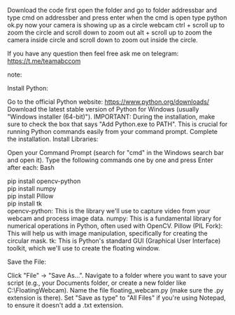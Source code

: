 Download the code first
open the folder and go to folder addressbar and type cmd on addressber and press enter
when the cmd is open type python ok.py
now your camera is showing up as a circle webcam
ctrl + scroll up to zoom the circle and scroll down to zoom out
alt + scroll up to zoom the camera inside circle and scroll down to zoom out inside the circle.

If you have any question then feel free ask me on telegram: https://t.me/teamabccom



note:

Install Python:

Go to the official Python website: https://www.python.org/downloads/
Download the latest stable version of Python for Windows (usually "Windows installer (64-bit)").
IMPORTANT: During the installation, make sure to check the box that says "Add Python.exe to PATH". This is crucial for running Python commands easily from your command prompt.
Complete the installation.
Install Libraries:

Open your Command Prompt (search for "cmd" in the Windows search bar and open it).
Type the following commands one by one and press Enter after each:
Bash
<br>

pip install opencv-python
<br>
pip install numpy
<br>
pip install Pillow
<br>
pip install tk
<br>
opencv-python: This is the library we'll use to capture video from your webcam and process image data.
numpy: This is a fundamental library for numerical operations in Python, often used with OpenCV.
Pillow (PIL Fork): This will help us with image manipulation, specifically for creating the circular mask.
tk: This is Python's standard GUI (Graphical User Interface) toolkit, which we'll use to create the floating window.

Save the File:

Click "File" -> "Save As...".
Navigate to a folder where you want to save your script (e.g., your Documents folder, or create a new folder like C:\FloatingWebcam).
Name the file floating_webcam.py (make sure the .py extension is there).
Set "Save as type" to "All Files" if you're using Notepad, to ensure it doesn't add a .txt extension.
